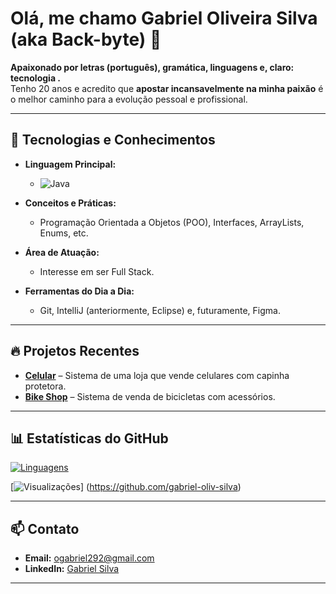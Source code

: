 # Olá, me chamo Gabriel Oliveira Silva (aka Back-byte) 👋

**Apaixonado por letras (português), gramática, linguagens e, claro: tecnologia .**  
Tenho 20 anos e acredito que **apostar incansavelmente na minha paixão** é o melhor caminho para a evolução pessoal e profissional.

---

## 🚀 Tecnologias e Conhecimentos

- **Linguagem Principal:**  
  - ![Java](https://img.shields.io/badge/Java-ED8B00?style=for-the-badge&logo=java&logoColor=white)

- **Conceitos e Práticas:**  
  - Programação Orientada a Objetos (POO), Interfaces, ArrayLists, Enums, etc.

- **Área de Atuação:**  
  - Interesse em ser Full Stack.

- **Ferramentas do Dia a Dia:**  
  - Git, IntelliJ (anteriormente, Eclipse) e, futuramente, Figma.

---

## 🔥 Projetos Recentes

- **[Celular](https://github.com/gabriel-oliv-silva/Java-Passos/tree/main/Celular)** – Sistema de uma loja que vende celulares com capinha protetora.
- **[Bike Shop](https://github.com/gabriel-oliv-silva/Java-Passos/tree/main/Bike%20Shop)** – Sistema de venda de bicicletas com acessórios.

---

## 📊 Estatísticas do GitHub

<!-- Badge para as linguagens utilizadas -->
[![Linguagens](https://github-readme-stats.vercel.app/api/top-langs/?username=gabriel-oliv-silva&layout=compact)](https://github.com/gabriel-oliv-silva)

<!-- Badge para contagem de visitas, se desejar -->
[![Visualizações](https://gpvc.arturio.dev/)] (https://github.com/gabriel-oliv-silva)

---

## 📫 Contato

- **Email:** [ogabriel292@gmail.com](mailto:ogabriel292@gmail.com)
- **LinkedIn:** [Gabriel Silva](https://www.linkedin.com/in/gabriel-silva-b39901185/)

---

<!--
Atualize esse README conforme o seu progresso e novos projetos. Mantenha sempre essa página alinhada com sua trajetória e as novidades do mundo da tecnologia!
-->
